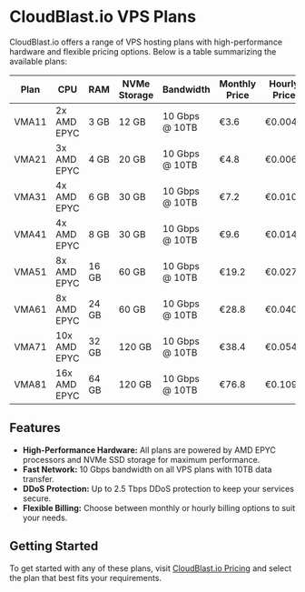 # CloudBlast.io VPS Plans

CloudBlast.io offers a range of VPS hosting plans with high-performance hardware and flexible pricing options. Below is a table summarizing the available plans:

| Plan         | CPU         | RAM  | NVMe Storage | Bandwidth            | Monthly Price | Hourly Price |
|--------------|-------------|------|--------------|----------------------|---------------|--------------|
| VMA11        | 2x AMD EPYC | 3 GB | 12 GB        | 10 Gbps @ 10TB       | €3.6          | €0.0042      |
| VMA21        | 3x AMD EPYC | 4 GB | 20 GB        | 10 Gbps @ 10TB       | €4.8          | €0.0067      |
| VMA31        | 4x AMD EPYC | 6 GB | 30 GB        | 10 Gbps @ 10TB       | €7.2          | €0.010       |
| VMA41        | 4x AMD EPYC | 8 GB | 30 GB        | 10 Gbps @ 10TB       | €9.6          | €0.014       |
| VMA51        | 8x AMD EPYC | 16 GB| 60 GB        | 10 Gbps @ 10TB       | €19.2         | €0.027       |
| VMA61        | 8x AMD EPYC | 24 GB| 60 GB        | 10 Gbps @ 10TB       | €28.8         | €0.040       |
| VMA71        | 10x AMD EPYC| 32 GB| 120 GB       | 10 Gbps @ 10TB       | €38.4         | €0.054       |
| VMA81        | 16x AMD EPYC| 64 GB| 120 GB       | 10 Gbps @ 10TB       | €76.8         | €0.109       |

## Features

- **High-Performance Hardware:** All plans are powered by AMD EPYC processors and NVMe SSD storage for maximum performance.
- **Fast Network:** 10 Gbps bandwidth on all VPS plans with 10TB data transfer.
- **DDoS Protection:** Up to 2.5 Tbps DDoS protection to keep your services secure.
- **Flexible Billing:** Choose between monthly or hourly billing options to suit your needs.

## Getting Started

To get started with any of these plans, visit [CloudBlast.io Pricing](https://cloudblast.io/pricing) and select the plan that best fits your requirements.

